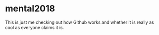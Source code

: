 # mental2018
This is just me checking out how Github works and whether it is really as cool as everyone claims it is.
